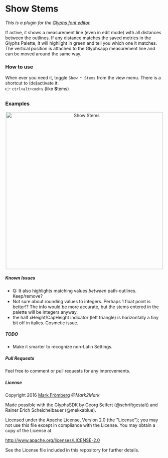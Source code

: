 # Show Stems

*This is a plugin for the [Glyphs font editor](http://glyphsapp.com/).*  

If active, it shows a measurement line (even in edit mode) with all distances between the outlines. If any distance matches the saved metrics in the Glyphs Palette, it will highlight in green and tell you which one it matches.
The vertical position is attached to the Glyphsapp measurement line and can be moved around the same way.

### How to use

When ever you need it, toggle `Show * Stems` from the view menu. There is a shortcut to (de)activate it:  
:point_right: `ctrl+alt+cmd+s` (like **S**tems)

### Examples
<p align="center">
<img src="https://github.com/Mark2Mark/Show-Stems/blob/master/Images/Show%20Stems%2001.gif" alt="Show Stems" height="500px">
</p>



##### Known Issues

- Q: It also highlights matching values *between* path-outlines. Keep/remove?
- Not sure about rounding values to integers. Perhaps 1 float point is better!? The info would be more accurate, but the stems entered in the palette will be integers anyway.
- the half xHeight/CapHeight indicator (left triangle) is horizontally a tiny bit off in italics. Cosmetic issue.

##### TODO

- Make it smarter to recognize non-Latin Settings.

##### Pull Requests

Feel free to comment or pull requests for any improvements.

##### License

Copyright 2016 [Mark Frömberg](http://www.markfromberg.com/) *@Mark2Mark*

Made possible with the GlyphsSDK by Georg Seifert (@schriftgestalt) and Rainer Erich Scheichelbauer (@mekkablue).

Licensed under the Apache License, Version 2.0 (the "License");
you may not use this file except in compliance with the License.
You may obtain a copy of the License at

http://www.apache.org/licenses/LICENSE-2.0

See the License file included in this repository for further details.
